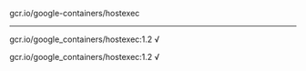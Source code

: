gcr.io/google-containers/hostexec 

----
gcr.io/google_containers/hostexec:1.2 √

gcr.io/google_containers/hostexec:1.2 √

